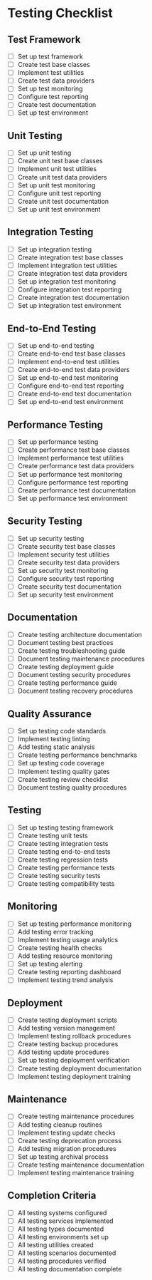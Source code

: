 # Testing Checklist

## Test Framework
- [ ] Set up test framework
- [ ] Create test base classes
- [ ] Implement test utilities
- [ ] Create test data providers
- [ ] Set up test monitoring
- [ ] Configure test reporting
- [ ] Create test documentation
- [ ] Set up test environment

## Unit Testing
- [ ] Set up unit testing
- [ ] Create unit test base classes
- [ ] Implement unit test utilities
- [ ] Create unit test data providers
- [ ] Set up unit test monitoring
- [ ] Configure unit test reporting
- [ ] Create unit test documentation
- [ ] Set up unit test environment

## Integration Testing
- [ ] Set up integration testing
- [ ] Create integration test base classes
- [ ] Implement integration test utilities
- [ ] Create integration test data providers
- [ ] Set up integration test monitoring
- [ ] Configure integration test reporting
- [ ] Create integration test documentation
- [ ] Set up integration test environment

## End-to-End Testing
- [ ] Set up end-to-end testing
- [ ] Create end-to-end test base classes
- [ ] Implement end-to-end test utilities
- [ ] Create end-to-end test data providers
- [ ] Set up end-to-end test monitoring
- [ ] Configure end-to-end test reporting
- [ ] Create end-to-end test documentation
- [ ] Set up end-to-end test environment

## Performance Testing
- [ ] Set up performance testing
- [ ] Create performance test base classes
- [ ] Implement performance test utilities
- [ ] Create performance test data providers
- [ ] Set up performance test monitoring
- [ ] Configure performance test reporting
- [ ] Create performance test documentation
- [ ] Set up performance test environment

## Security Testing
- [ ] Set up security testing
- [ ] Create security test base classes
- [ ] Implement security test utilities
- [ ] Create security test data providers
- [ ] Set up security test monitoring
- [ ] Configure security test reporting
- [ ] Create security test documentation
- [ ] Set up security test environment

## Documentation
- [ ] Create testing architecture documentation
- [ ] Document testing best practices
- [ ] Create testing troubleshooting guide
- [ ] Document testing maintenance procedures
- [ ] Create testing deployment guide
- [ ] Document testing security procedures
- [ ] Create testing performance guide
- [ ] Document testing recovery procedures

## Quality Assurance
- [ ] Set up testing code standards
- [ ] Implement testing linting
- [ ] Add testing static analysis
- [ ] Create testing performance benchmarks
- [ ] Set up testing code coverage
- [ ] Implement testing quality gates
- [ ] Create testing review checklist
- [ ] Document testing quality procedures

## Testing
- [ ] Set up testing testing framework
- [ ] Create testing unit tests
- [ ] Create testing integration tests
- [ ] Create testing end-to-end tests
- [ ] Create testing regression tests
- [ ] Create testing performance tests
- [ ] Create testing security tests
- [ ] Create testing compatibility tests

## Monitoring
- [ ] Set up testing performance monitoring
- [ ] Add testing error tracking
- [ ] Implement testing usage analytics
- [ ] Create testing health checks
- [ ] Add testing resource monitoring
- [ ] Set up testing alerting
- [ ] Create testing reporting dashboard
- [ ] Implement testing trend analysis

## Deployment
- [ ] Create testing deployment scripts
- [ ] Add testing version management
- [ ] Implement testing rollback procedures
- [ ] Create testing backup procedures
- [ ] Add testing update procedures
- [ ] Set up testing deployment verification
- [ ] Create testing deployment documentation
- [ ] Implement testing deployment training

## Maintenance
- [ ] Create testing maintenance procedures
- [ ] Add testing cleanup routines
- [ ] Implement testing update checks
- [ ] Create testing deprecation process
- [ ] Add testing migration procedures
- [ ] Set up testing archival process
- [ ] Create testing maintenance documentation
- [ ] Implement testing maintenance training

## Completion Criteria
- [ ] All testing systems configured
- [ ] All testing services implemented
- [ ] All testing types documented
- [ ] All testing environments set up
- [ ] All testing utilities created
- [ ] All testing scenarios documented
- [ ] All testing procedures verified
- [ ] All testing documentation complete 